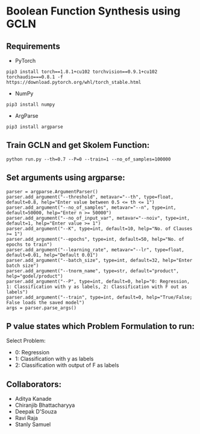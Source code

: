 # Boolean Function Synthesis using GCLN

## Requirements
- PyTorch 
```
pip3 install torch==1.8.1+cu102 torchvision==0.9.1+cu102 torchaudio===0.8.1 -f https://download.pytorch.org/whl/torch_stable.html
```
- NumPy
```
pip3 install numpy
```

- ArgParse
```
pip3 install argparse
```

## Train GCLN and get Skolem Function:
```
python run.py --th=0.7 --P=0 --train=1 --no_of_samples=100000
```

## Set arguments using argparse:
```
parser = argparse.ArgumentParser()
parser.add_argument("--threshold", metavar="--th", type=float, default=0.8, help="Enter value between 0.5 <= th <= 1")
parser.add_argument("--no_of_samples", metavar="--n", type=int, default=50000, help="Enter n >= 50000")
parser.add_argument("--no_of_input_var", metavar="--noiv", type=int, default=1, help="Enter value >= 1")
parser.add_argument("--K", type=int, default=10, help="No. of Clauses >= 1")
parser.add_argument("--epochs", type=int, default=50, help="No. of epochs to train")
parser.add_argument("--learning_rate", metavar="--lr", type=float, default=0.01, help="Default 0.01")
parser.add_argument("--batch_size", type=int, default=32, help="Enter batch size")
parser.add_argument("--tnorm_name", type=str, default="product", help="godel/product")
parser.add_argument("--P", type=int, default=0, help="0: Regression, 1: Classification with y as labels, 2: Classification with F out as labels")
parser.add_argument("--train", type=int, default=0, help="True/False; False loads the saved model")
args = parser.parse_args()
```

## P value states which Problem Formulation to run:
Select Problem:
- 0: Regression
- 1: Classification with y as labels
- 2: Classification with output of F as labels

## Collaborators:
- Aditya Kanade
- Chiranjib Bhattacharyya
- Deepak D'Souza
- Ravi Raja
- Stanly Samuel